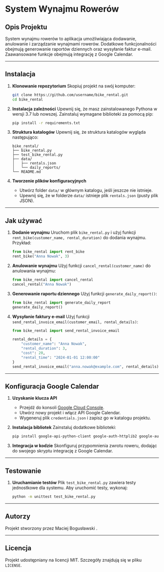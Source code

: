
# System Wynajmu Rowerów

## Opis Projektu
System wynajmu rowerów to aplikacja umożliwiająca dodawanie, anulowanie i zarządzanie wynajmami rowerów. 
Dodatkowe funkcjonalności obejmują generowanie raportów dziennych oraz wysyłanie faktur e-mail. 
Zaawansowane funkcje obejmują integrację z Google Calendar.

---

## Instalacja

1. **Klonowanie repozytorium**
   Skopiuj projekt na swój komputer:
   ```bash
   git clone https://github.com/username/bike_rental.git
   cd bike_rental
   ```

2. **Instalacja zależności**
   Upewnij się, że masz zainstalowanego Pythona w wersji 3.7 lub nowszej. Zainstaluj wymagane biblioteki za pomocą pip:
   ```bash
   pip install -r requirements.txt
   ```

3. **Struktura katalogów**
   Upewnij się, że struktura katalogów wygląda następująco:
   ```
   bike_rental/
   ├── bike_rental.py
   ├── test_bike_rental.py
   ├── data/
   │   ├── rentals.json
   │   └── daily_reports/
   └── README.md
   ```

4. **Tworzenie plików konfiguracyjnych**
   - Utwórz folder `data/` w głównym katalogu, jeśli jeszcze nie istnieje.
   - Upewnij się, że w folderze `data/` istnieje plik `rentals.json` (pusty plik JSON).

---

## Jak używać

1. **Dodanie wynajmu**
   Uruchom plik `bike_rental.py` i użyj funkcji `rent_bike(customer_name, rental_duration)` do dodania wynajmu.  
   Przykład:
   ```python
   from bike_rental import rent_bike
   rent_bike("Anna Nowak", 3)
   ```

2. **Anulowanie wynajmu**
   Użyj funkcji `cancel_rental(customer_name)` do anulowania wynajmu:
   ```python
   from bike_rental import cancel_rental
   cancel_rental("Anna Nowak")
   ```

3. **Generowanie raportu dziennego**
   Użyj funkcji `generate_daily_report()`:
   ```python
   from bike_rental import generate_daily_report
   generate_daily_report()
   ```

4. **Wysyłanie faktury e-mail**
   Użyj funkcji `send_rental_invoice_email(customer_email, rental_details)`:
   ```python
   from bike_rental import send_rental_invoice_email

   rental_details = {
       "customer_name": "Anna Nowak",
       "rental_duration": 3,
       "cost": 20,
       "rental_time": "2024-01-01 12:00:00"
   }
   send_rental_invoice_email("anna.nowak@example.com", rental_details)
   ```

---

## Konfiguracja Google Calendar

1. **Uzyskanie klucza API**
   - Przejdź do konsoli [Google Cloud Console](https://console.cloud.google.com/).
   - Utwórz nowy projekt i włącz API Google Calendar.
   - Wygeneruj plik `credentials.json` i zapisz go w katalogu projektu.

2. **Instalacja bibliotek**
   Zainstaluj dodatkowe biblioteki:
   ```bash
   pip install google-api-python-client google-auth-httplib2 google-auth-oauthlib
   ```

3. **Integracja w kodzie**
   Skonfiguruj przypomnienia zwrotu roweru, dodając do swojego skryptu integrację z Google Calendar.

---

## Testowanie

1. **Uruchamianie testów**
   Plik `test_bike_rental.py` zawiera testy jednostkowe dla systemu. Aby uruchomić testy, wykonaj:
   ```bash
   python -m unittest test_bike_rental.py
   ```

---

## Autorzy
Projekt stworzony przez Maciej Bogusławski .

---

## Licencja
Projekt udostępniany na licencji MIT. Szczegóły znajdują się w pliku `LICENSE`.
